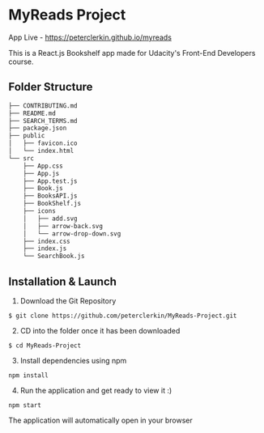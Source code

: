 # MyReads Project

App Live - https://peterclerkin.github.io/myreads

This is a React.js Bookshelf app made for Udacity's Front-End Developers course.

## Folder Structure
```bash
├── CONTRIBUTING.md
├── README.md 
├── SEARCH_TERMS.md 
├── package.json 
├── public
│   ├── favicon.ico 
│   └── index.html 
└── src
    ├── App.css 
    ├── App.js 
    ├── App.test.js 
    ├── Book.js 
    ├── BooksAPI.js 
    ├── BookShelf.js 
    ├── icons 
    │   ├── add.svg
    │   ├── arrow-back.svg
    │   └── arrow-drop-down.svg
    ├── index.css 
    ├── index.js 
    └── SearchBook.js 
```

## Installation & Launch

1. Download the Git Repository

```
$ git clone https://github.com/peterclerkin/MyReads-Project.git
```

2. CD into the folder once it has been downloaded

```
$ cd MyReads-Project
```

3. Install dependencies using npm

```
npm install
```

4. Run the application and get ready to view it :)

```
npm start
```

The application will automatically open in your browser

